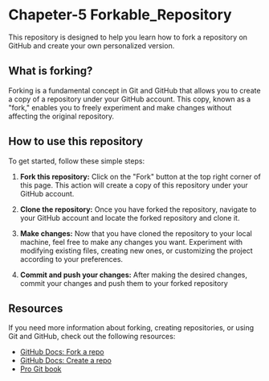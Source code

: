 # Chapeter-5 Forkable_Repository
This repository is designed to help you learn how to fork a repository on GitHub and create your own personalized version.
## What is forking?
Forking is a fundamental concept in Git and GitHub that allows you to create a copy of a repository under your GitHub account. This copy, known as a "fork," enables you to freely experiment and make changes without affecting the original repository.

## How to use this repository

To get started, follow these simple steps:

1. **Fork this repository:** Click on the "Fork" button at the top right corner of this page. This action will create a copy of this repository under your GitHub account.

2. **Clone the repository:** Once you have forked the repository, navigate to your GitHub account and locate the forked repository and clone it.

3. **Make changes:** Now that you have cloned the repository to your local machine, feel free to make any changes you want. Experiment with modifying existing files, creating new ones, or customizing the project according to your preferences.

4. **Commit and push your changes:** After making the desired changes, commit your changes and push them to your forked repository

## Resources

If you need more information about forking, creating repositories, or using Git and GitHub, check out the following resources:

- [GitHub Docs: Fork a repo](https://docs.github.com/en/get-started/quickstart/fork-a-repo)
- [GitHub Docs: Create a repo](https://docs.github.com/en/github/getting-started-with-github/create-a-repo)
- [Pro Git book](https://git-scm.com/book)
